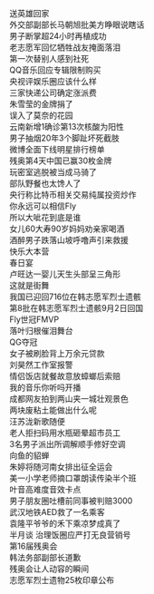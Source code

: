 送英雄回家  
外交部副部长马朝旭批美方睁眼说瞎话  
男子断掌超24小时再植成功  
老志愿军回忆牺牲战友掩面落泪  
第一次替别人感到社死  
QQ音乐回应专辑限制购买  
央视评娱乐圈应该什么样  
三家快递公司确定涨派费  
朱雪莹的金牌捐了  
误入了莫奈的花园  
云南新增1确诊第13次核酸为阳性  
男子抽烟20年3个脚趾坏死截肢  
微博全面下线明星排行榜单  
残奥第4天中国已赢30枚金牌  
玩密室逃脱被当成马骑了  
部队野餐也太馋人了  
央行称比特币相关交易纯属投资炒作  
你永远可以相信Fly  
所以大呲花到底是谁  
女儿60大寿90岁妈妈劝亲家喝酒  
酒醉男子跌落山坡呼噜声引来救援  
快乐大本营  
春日宴  
卢旺达一婴儿天生头部呈三角形  
这就是街舞  
我国已迎回716位在韩志愿军烈士遗骸  
第8批在韩志愿军烈士遗骸9月2日回国  
Fly世冠FMVP  
落叶归根催泪舞台  
QG夺冠  
女子被刷脸背上万余元贷款  
刘昊然工作室报警  
情侣饭店就餐故意放蟑螂后索赔  
我的音乐你听吗开播  
成都网友拍到两山夹一城壮观景色  
两块废粘土能做出什么呢  
汪苏泷新歌随便  
老人拒扫码用水瓶砸晕超市员工  
3名男子派出所调解顺手修好空调  
向鱼的貂蝉  
朱婷将随河南女排出征全运会  
美一小学老师摘口罩朗读传染半个班  
叶音高难度音效卡点  
男子朋友圈吐槽前同事被判赔3000  
武汉地铁AED救了一名乘客  
袁隆平爷爷的禾下乘凉梦成真了  
半月谈 治理饭圈应严打无良营销号  
第16届残奥会  
韩法务部副部长道歉  
残奥会让人动容的瞬间  
志愿军烈士遗物25枚印章公布  
